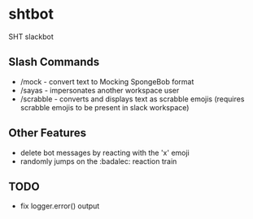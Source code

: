 # shtbot
SHT slackbot

## Slash Commands
* /mock - convert text to Mocking SpongeBob format
* /sayas - impersonates another workspace user
* /scrabble - converts and displays text as scrabble emojis (requires scrabble emojis to be present in slack workspace)

## Other Features
* delete bot messages by reacting with the 'x' emoji
* randomly jumps on the :badalec: reaction train

## TODO
* fix logger.error() output